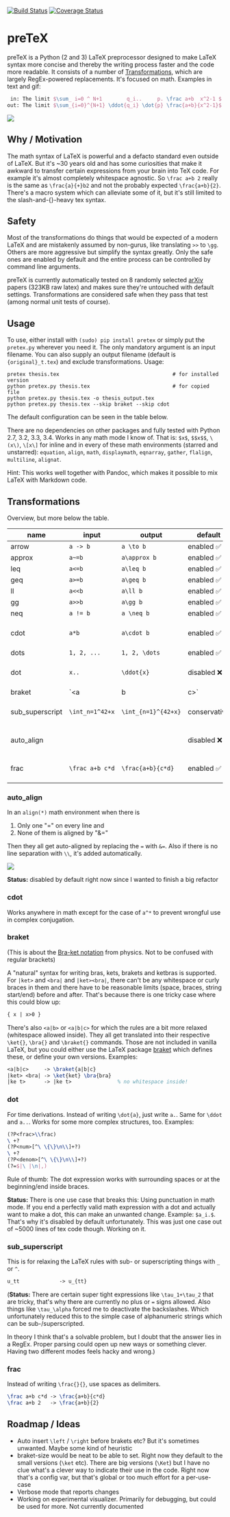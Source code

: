 [![Build Status](https://travis-ci.org/s9w/preTeX.svg?branch=master)](https://travis-ci.org/s9w/preTeX)
[![Coverage Status](https://coveralls.io/repos/s9w/preTeX/badge.png?branch=master)](https://coveralls.io/r/s9w/preTeX?branch=master) 

# preTeX
preTeX is a Python (2 and 3) LaTeX preprocessor designed to make LaTeX syntax more concise and thereby the writing process faster and the code more readable. It consists of a number of [Transformations](#transformations), which are largely RegEx-powered replacements. It's focused on math. Examples in text and gif:

```latex
 in: The limit $\sum_ i=0 ^ N+1        q_i..     p. \frac a+b  x^2-1 $
out: The limit $\sum_{i=0}^{N+1} \ddot{q_i} \dot{p} \frac{a+b}{x^2-1}$
```

![](https://raw.githubusercontent.com/s9w/preTeX/master/docs/sc.gif)

## Why / Motivation
The math syntax of LaTeX is powerful and a defacto standard even outside of LaTeX. But it's ~30 years old and has some curiosities that make it awkward to transfer certain expressions from your brain into TeX code. For example it's almost completely whitespace agnostic. So `\frac a+b 2` really is the same as `\frac{a}{+}b2` and not the probably expected `\frac{a+b}{2}`. There's a macro system which can alleviate some of it, but it's still limited to the slash-and-{}-heavy tex syntax.

## Safety
Most of the transformations do things that would be expected of a modern LaTeX and are mistakenly assumed by non-gurus, like translating `>>` to `\gg`. Others are more aggressive but simplify the syntax greatly. Only the safe ones are enabled by default and the entire process can be controlled by command line arguments.

preTeX is currently automatically tested on 8 randomly selected [arXiv](http://arxiv.org/) papers (323KB raw latex) and makes sure they're untouched with default settings. Transformations are considered safe when they pass that test (among normal unit tests of course).

## Usage
To use, either install with `(sudo) pip install pretex` or simply put the `pretex.py` wherever you need it. The only mandatory argument is an input filename. You can also supply an output filename (default is `{original}_t.tex`) and exclude transformations. Usage:

```
pretex thesis.tex                                     # for installed version
python pretex.py thesis.tex                           # for copied file
python pretex.py thesis.tex -o thesis_output.tex
python pretex.py thesis.tex --skip braket --skip cdot
```

The default configuration can be seen in the table below.

There are no dependencies on other packages and fully tested with Python 2.7, 3.2, 3.3, 3.4. Works in any math mode I know of. That is: `$x$`, `$$x$$`, `\(x\)`, `\[x\]` for inline and in every of these math environments (starred and unstarred): `equation`, `align`, `math`, `displaymath`, `eqnarray`, `gather`, `flalign`, `multiline`, `alignat`.

Hint: This works well together with Pandoc, which makes it possible to mix LaTeX with Markdown code. 

## Transformations
Overview, but more below the table.

name  | input | output | default | notes
------------- | -----|--------|---|---
arrow  | `a -> b` | `a \to b` | enabled :white_check_mark:
approx  | `a~=b` | `a\approx b` | enabled :white_check_mark:
leq  | `a<=b` | `a\leq b` | enabled :white_check_mark:
geq  | `a>=b` | `a\geq b` | enabled :white_check_mark:
ll  | `a<<b` | `a\ll b` | enabled :white_check_mark:
gg  | `a>>b` | `a\gg b` | enabled :white_check_mark:
neq  | `a != b` | `a \neq b` | enabled :white_check_mark:
cdot  | `a*b` | `a\cdot b` | enabled :white_check_mark: | see [below](#cdot) for more info
dots | `1, 2, ...` | `1, 2, \dots` | enabled :white_check_mark:
dot | `x..` | `\ddot{x}` | disabled :x: | see [below](#dot) for more info
braket | `<a|b|c>` | `\braket{a|b|c}` | enabled :white_check_mark: | see [below](#braket) for more info
sub_superscript | `\int_n=1^42+x` | `\int_{n=1}^{42+x}` | conservative | see [below](#sub_superscript) for more info
auto_align |  |  | disabled :x: | see below for more info
frac | `\frac a+b c*d` | `\frac{a+b}{c*d}` | enabled :white_check_mark: | see [below](#frac) for more info

### auto_align
In an `align(*)` math environment when there is

1. Only one "=" on every line and
2. None of them is aligned by "&="

Then they all get auto-aligned by replacing the `=` with `&=`. Also if there is no line separation with `\\`, it's added automatically.

![](https://raw.githubusercontent.com/s9w/preTeX/master/docs/auto_align.gif)

**Status:** disabled by default right now since I wanted to finish a big refactor

### cdot
Works anywhere in math except for the case of `a^*` to prevent wrongful use in complex conjugation.

### braket
(This is about the [Bra-ket notation](http://en.wikipedia.org/wiki/Bra%E2%80%93ket_notation) from physics. Not to be confused with regular brackets)

A "natural" syntax for writing bras, kets, brakets and ketbras is supported. For `|ket>` and `<bra|` and `|ket><bra|`, there can't be any whitespace or curly braces in them and there have to be reasonable limits (space, braces, string start/end) before and after. That's because there is one tricky case where this could blow up:

```latex
{ x | x>0 }
```

There's also `<a|b>` or `<a|b|c>` for which the rules are a bit more relaxed (whitespace allowed inside). They all get translated into their respective `\ket{}`, `\bra{}` and `\braket{}` commands. Those are not included in vanilla LaTeX, but you could either use the LaTeX package [braket](http://mirror.selfnet.de/tex-archive/macros/latex/contrib/braket/braket.pdf) which defines these, or define your own versions. Examples:

```latex
<a|b|c>     -> \braket{a|b|c}
|ket> <bra| -> \ket{ket} \bra{bra}
|ke t>      -> |ke t>               % no whitespace inside!
```

### dot
For time derivations. Instead of writing `\dot{a}`, just write `a.`. Same for `\ddot` and `a..`. Works for some more complex structures, too. Examples:

```latex
(?P<frac>\\frac)
\ +?
(?P<num>[^\ \{\}\n\\]+?)
\ +?
(?P<denom>[^\ \{\}\n\\]+?)
(?=$|\ |\n|,)
```

Rule of thumb: The dot expression works with surrounding spaces or at the beginning/end inside braces.

**Status:** There is one use case that breaks this: Using punctuation in math mode. If you end a perfectly valid math expression with a dot and actually want to make a dot, this can make an unwanted change. Example: `$a_i.$`. That's why it's disabled by default unfortunately. This was just one case out of ~5000 lines of tex code though. Working on it.

### sub_superscript
This is for relaxing the LaTeX rules with sub- or superscripting things with `_` or `^`.

```latex
u_tt             -> u_{tt}
```

(**Status:** There are certain super tight expressions like ` \tau_1+\tau_2 ` that are tricky, that's why there are currently no plus or `=` signs allowed. Also things like `\tau_\alpha` forced me to deactivate the backslashes. Which unfortunately reduced this to the simple case of alphanumeric strings which can be sub-/superscripted.

In theory I think that's a solvable problem, but I doubt that the answer lies in a RegEx. Proper parsing could open up new ways or something clever. Having two different modes feels hacky and wrong.)

### frac
Instead of writing `\frac{}{}`, use spaces as delimiters.

```latex
\frac a+b c*d -> \frac{a+b}{c*d}
\frac a+b 2   -> \frac{a+b}{2}
```

## Roadmap / Ideas 
- Auto insert `\left` / `\right` before brakets etc? But it's sometimes unwanted. Maybe some kind of heuristic
- braket-size would be neat to be able to set. Right now they default to the small versions (`\ket` etc). There are big versions (`\Ket`) but I have no clue what's a clever way to indicate their use in the code. Right now that's a config var, but that's global or too much effort for a per-use-case
- Verbose mode that reports changes
- Working on experimental visualizer. Primarily for debugging, but could be used for more. Not currently documented